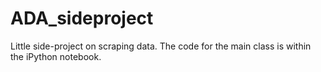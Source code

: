 # ADA_sideproject
Little side-project on scraping data.
The code for the main class is within the iPython notebook.

